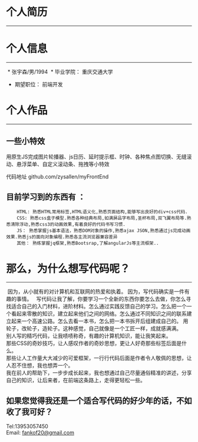# 个人简历
***
# 个人信息
***
  * 张宇森/男/1994
  * 毕业学院： 重庆交通大学
  * 期望职位： 前端开发
  
 
# 个人作品
***

## 一些小特效

用原生JS完成图片轮播器、js日历、延时提示框、时钟、各种焦点图切换、无缝滚动、悬浮菜单、自定义滚动条、拖拽等小特效 

  
  
   
  代码地址 github.com/zysallen/myFrontEnd  
   
  
  
          
## 目前学习到的东西有 ：
        HTML: 熟悉HTML常用标签,HTML语义化,熟悉页面结构,能够写出良好的div+css代码.
        CSS: 熟悉css盒子模型.熟悉各种经典布局,如满屏品字布局,圣杯布局,双飞翼布局等.熟悉清除浮动,熟悉css3的动画效果,有着良好的代码书写习惯.
        JS： 熟悉掌握js基本语法，熟悉DOM对象的操作,熟悉ajax JSON,熟悉通过js完成动画效果.熟悉js的面向对象编程.熟悉各主流浏览器兼容差异
        其他： 熟练掌握jq框架,熟悉Bootsrap,了解angularJs等主流框架..
        
# 那么，为什么想写代码呢？
***
  因为，从小就有的对计算机和互联网的热爱和执着。
  因为，写代码确实是一件有趣的事情。  
  写代码让我了解，你要学习一个全新的东西你要怎么去做，你怎么寻找适合自己的入门材料，进阶材料。怎么通过实践反馈自己的学习。怎么把一个一个看起来零散的知识，建立起来他们之间的网络。怎么通过不同知识之间的联系建立起来一个高速公路。怎么去看一本书，怎么把一本书拆开后组建成自己的。 
  用轮子，改轮子，造轮子。这种感觉，自己就像是一个工匠一样，成就感满满。  
  别人写的精巧代码，让我啧啧称奇，有趣的计算机知识，能让我笑起来。  
  那些CSS的奇妙技巧，让人感叹作者的奇妙思想，更让人好奇那些标签后面是什么。  
  那些让人工作量大大减少的可爱框架，一行行代码后面是作者令人敬佩的思想，让人忍不住想，我也想弄一个。  
  我在前人的帮助下，一步步成长起来，我也想通过自己尽量通俗精准的讲述，分享自己的知识，让后来者，在前端这条路上，走得更轻松一些。  
## 如果您觉得我还是一个适合写代码的好少年的话，不如收了我可好？
  Tel:13953057450  
  Email: fankof20@gmail.com

